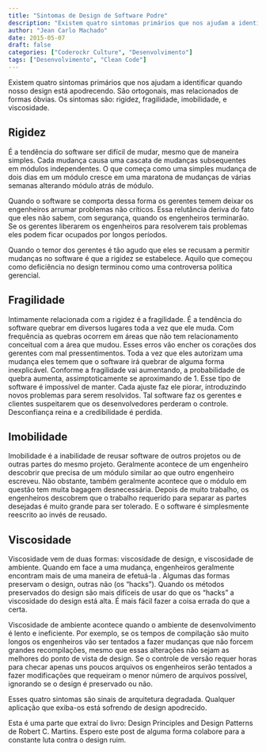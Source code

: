```yaml
---
title: "Sintomas de Design de Software Podre"
description: "Existem quatro sintomas primários que nos ajudam a identificar quando nosso design está apodrecendo. São ortogonais, mas relacionados de formas óbvias..."
author: "Jean Carlo Machado"
date: 2015-05-07
draft: false
categories: ["Coderockr Culture", "Desenvolvimento"]
tags: ["Desenvolvimento", "Clean Code"]
---
```


Existem quatro sintomas primários que nos ajudam a identificar quando nosso design está apodrecendo. São ortogonais, mas relacionados de formas óbvias. Os sintomas são: rigidez, fragilidade, imobilidade, e viscosidade.

## Rigidez

É a tendência do software ser difícil de mudar, mesmo que de maneira simples. Cada mudança causa uma cascata de mudanças subsequentes em módulos independentes. O que começa como uma simples mudança de dois dias em um módulo cresce em uma maratona de mudanças de várias semanas alterando módulo atrás de módulo.

Quando o software se comporta dessa forma os gerentes temem deixar os engenheiros arrumar problemas não críticos. Essa relutância deriva do fato que eles não sabem, com segurança, quando os engenheiros terminarão. Se os gerentes liberarem os engenheiros para resolverem tais problemas eles podem ficar ocupados por longos períodos.

Quando o temor dos gerentes é tão agudo que eles se recusam a permitir mudanças no software é que a rigidez se estabelece. Aquilo que começou como deficiência no design terminou como uma controversa política gerencial.

## Fragilidade

Intimamente relacionada com a rigidez é a fragilidade. É a tendência do software quebrar em diversos lugares toda a vez que ele muda. Com frequência as quebras ocorrem em áreas que não tem relacionamento conceitual com a área que mudou. Esses erros vão encher os corações dos gerentes com mal pressentimentos. Toda a vez que eles autorizam uma mudança eles temem que o software irá quebrar de alguma forma inexplicável. Conforme a fragilidade vai aumentando, a probabilidade de quebra aumenta, assimptoticamente se aproximando de 1. Esse tipo de software é impossível de manter. Cada ajuste faz ele piorar, introduzindo novos problemas para serem resolvidos. Tal software faz os gerentes e clientes suspeitarem que os desenvolvedores perderam o controle. Desconfiança reina e a credibilidade é perdida.

## Imobilidade

Imobilidade é a inabilidade de reusar software de outros projetos ou de outras partes do mesmo projeto. Geralmente acontece de um engenheiro descobrir que precisa de um módulo similar ao que outro engenheiro escreveu. Não obstante, também geralmente acontece que o módulo em questão tem muita bagagem desnecessária. Depois de muito trabalho, os engenheiros descobrem que o trabalho requerido para separar as partes desejadas é muito grande para ser tolerado. E o software é simplesmente reescrito ao invés de reusado.

## Viscosidade

Viscosidade vem de duas formas: viscosidade de design, e viscosidade de ambiente. Quando em face a uma mudança, engenheiros geralmente encontram mais de uma maneira de efetuá-la . Algumas das formas preservam o design, outras não (os “hacks”). Quando os métodos preservados do design são mais difíceis de usar do que os “hacks” a viscosidade do design está alta. É mais fácil fazer a coisa errada do que a certa.

Viscosidade de ambiente acontece quando o ambiente de desenvolvimento é lento e ineficiente. Por exemplo, se os tempos de compilação são muito longos os engenheiros vão ser tentados a fazer mudanças que não forcem grandes recompilações, mesmo que essas alterações não sejam as melhores do ponto de vista de design. Se o controle de versão requer horas para checar apenas uns poucos arquivos os engenheiros serão tentados a fazer modificações que requeiram o menor número de arquivos possível, ignorando se o design é preservado ou não.

Esses quatro sintomas são sinais de arquitetura degradada. Qualquer aplicação que exiba-os está sofrendo de design apodrecido.

Esta é uma parte que extraí do livro: Design Principles and Design Patterns de Robert C. Martins. Espero este post de alguma forma colabore para a constante luta contra o design ruim.
